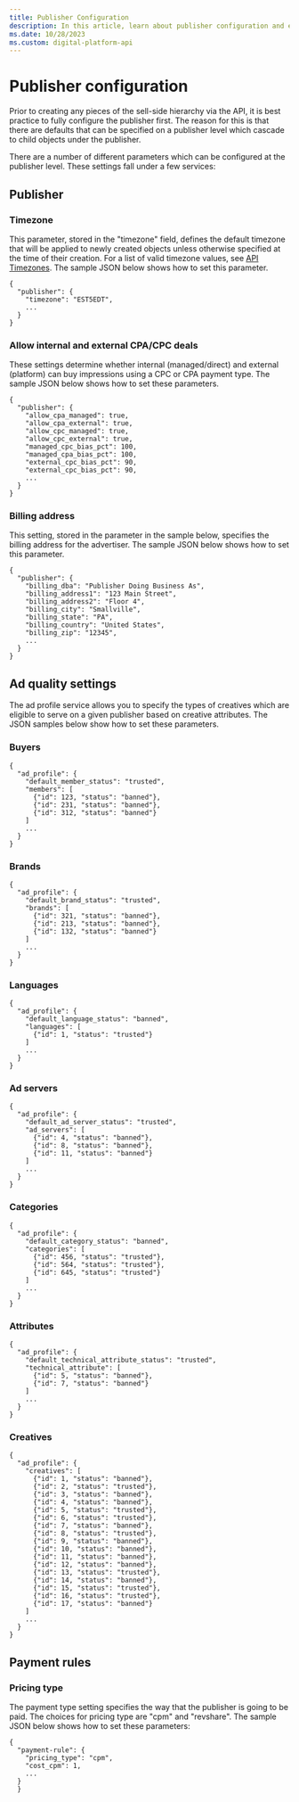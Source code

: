 ```yaml
---
title: Publisher Configuration
description: In this article, learn about publisher configuration and explore detailed information about the various parameters configured at the publisher level.
ms.date: 10/28/2023
ms.custom: digital-platform-api
---
```


# Publisher configuration

Prior to creating any pieces of the sell-side hierarchy via the API, it is best practice to fully configure the publisher first. The reason for this is that there are defaults that can be specified on a publisher level which cascade to child objects under the publisher.

There are a number of different parameters which can be configured at the publisher level. These settings fall under a few services:

## Publisher

### Timezone

This parameter, stored in the "timezone" field, defines the default timezone that will be applied to newly created objects unless otherwise specified at the time of their creation. For a list of valid timezone values, see [API Timezones](api-timezones.md). The sample JSON below shows how to set this parameter.

```
{
  "publisher": {
    "timezone": "EST5EDT",
    ...
  }
}
```

### Allow internal and external CPA/CPC deals

These settings determine whether internal (managed/direct) and external (platform) can buy impressions using a CPC or CPA payment type. The sample JSON below shows how to set these parameters.

```
{
  "publisher": {
    "allow_cpa_managed": true,
    "allow_cpa_external": true,
    "allow_cpc_managed": true,
    "allow_cpc_external": true,
    "managed_cpc_bias_pct": 100,
    "managed_cpa_bias_pct": 100,
    "external_cpc_bias_pct": 90,
    "external_cpc_bias_pct": 90,
    ...
  }
}
```

### Billing address

This setting, stored in the parameter in the sample below, specifies the billing address for the advertiser. The sample JSON below shows how to set this parameter.

```
{
  "publisher": {
    "billing_dba": "Publisher Doing Business As",
    "billing_address1": "123 Main Street",
    "billing_address2": "Floor 4",
    "billing_city": "Smallville",
    "billing_state": "PA",
    "billing_country": "United States",
    "billing_zip": "12345",
    ...
  }
}
```

## Ad quality settings

The ad profile service allows you to specify the types of creatives which are eligible to serve on a given publisher based on creative
attributes. The JSON samples below show how to set these parameters.

### Buyers

```
{
  "ad_profile": {
    "default_member_status": "trusted",
    "members": [
      {"id": 123, "status": "banned"},
      {"id": 231, "status": "banned"},
      {"id": 312, "status": "banned"}
    ]
    ...
  }
}
```

### Brands

```
{
  "ad_profile": {
    "default_brand_status": "trusted",
    "brands": [
      {"id": 321, "status": "banned"},
      {"id": 213, "status": "banned"},
      {"id": 132, "status": "banned"}
    ]
    ...
  }
}
```

### Languages

```
{
  "ad_profile": {
    "default_language_status": "banned",
    "languages": [
      {"id": 1, "status": "trusted"}
    ]
    ...
  }
}
```

### Ad servers

```
{
  "ad_profile": {
    "default_ad_server_status": "trusted",
    "ad_servers": [
      {"id": 4, "status": "banned"},
      {"id": 8, "status": "banned"},
      {"id": 11, "status": "banned"}
    ]
    ...
  }
}
```

### Categories

```
{
  "ad_profile": {
    "default_category_status": "banned",
    "categories": [
      {"id": 456, "status": "trusted"},
      {"id": 564, "status": "trusted"},
      {"id": 645, "status": "trusted"}
    ]
    ...
  }
}
```

### Attributes

```
{
  "ad_profile": {
    "default_technical_attribute_status": "trusted",
    "technical_attribute": [
      {"id": 5, "status": "banned"},
      {"id": 7, "status": "banned"}
    ]
    ...
  }
}
```

### Creatives

```
{
  "ad_profile": {
    "creatives": [
      {"id": 1, "status": "banned"},
      {"id": 2, "status": "trusted"},
      {"id": 3, "status": "banned"},
      {"id": 4, "status": "banned"},
      {"id": 5, "status": "trusted"},
      {"id": 6, "status": "trusted"},
      {"id": 7, "status": "banned"},
      {"id": 8, "status": "trusted"},
      {"id": 9, "status": "banned"},
      {"id": 10, "status": "banned"},
      {"id": 11, "status": "banned"},
      {"id": 12, "status": "banned"},
      {"id": 13, "status": "trusted"},
      {"id": 14, "status": "banned"},
      {"id": 15, "status": "trusted"},
      {"id": 16, "status": "trusted"},
      {"id": 17, "status": "banned"}
    ]
    ...
  }
}
```

## Payment rules

### Pricing type

The payment type setting specifies the way that the publisher is going to be paid. The choices for pricing type are "cpm" and "revshare". The sample JSON below shows how to set these parameters:

```
{
  "payment-rule": {
    "pricing_type": "cpm",
    "cost_cpm": 1,
    ...
  }
  }
```

